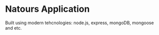 # Natours Application

Built using modern tehcnologies: node.js, express, mongoDB, mongoose and etc.
